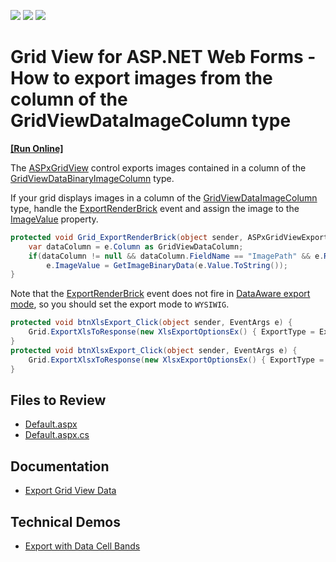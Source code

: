 <!-- default badges list -->
![](https://img.shields.io/endpoint?url=https://codecentral.devexpress.com/api/v1/VersionRange/128533193/15.2.17%2B)
[![](https://img.shields.io/badge/Open_in_DevExpress_Support_Center-FF7200?style=flat-square&logo=DevExpress&logoColor=white)](https://supportcenter.devexpress.com/ticket/details/E4756)
[![](https://img.shields.io/badge/📖_How_to_use_DevExpress_Examples-e9f6fc?style=flat-square)](https://docs.devexpress.com/GeneralInformation/403183)
<!-- default badges end -->

# Grid View for ASP.NET Web Forms - How to export images from the column of the GridViewDataImageColumn type
<!-- run online -->
**[[Run Online]](https://codecentral.devexpress.com/128533193/)**
<!-- run online end -->


The [ASPxGridView](https://docs.devexpress.com/AspNet/DevExpress.Web.ASPxGridView) control exports images contained in a column of the [GridViewDataBinaryImageColumn](https://docs.devexpress.com/AspNet/DevExpress.Web.GridViewDataBinaryImageColumn) type.

If your grid displays images in a column of the [GridViewDataImageColumn](https://docs.devexpress.com/AspNet/DevExpress.Web.GridViewDataImageColumn) type, handle the [ExportRenderBrick](https://docs.devexpress.com/AspNet/DevExpress.Web.ASPxGridView.ExportRenderBrick) event and assign the image to the [ImageValue](https://docs.devexpress.com/AspNet/DevExpress.Web.ASPxGridViewExportRenderingEventArgs.ImageValue) property. 

```cs
protected void Grid_ExportRenderBrick(object sender, ASPxGridViewExportRenderingEventArgs e) {
    var dataColumn = e.Column as GridViewDataColumn;
    if(dataColumn != null && dataColumn.FieldName == "ImagePath" && e.RowType == GridViewRowType.Data)
        e.ImageValue = GetImageBinaryData(e.Value.ToString());
}
```

Note that the [ExportRenderBrick](https://docs.devexpress.com/AspNet/DevExpress.Web.ASPxGridView.ExportRenderBrick) event does not fire in [DataAware export mode](https://docs.devexpress.com/AspNet/403941/components/grid-view/concepts/export/export-modes#dataaware-mode), so you should set the export mode to `WYSIWIG`.

```cs
protected void btnXlsExport_Click(object sender, EventArgs e) {
    Grid.ExportXlsToResponse(new XlsExportOptionsEx() { ExportType = ExportType.WYSIWYG });
}
protected void btnXlsxExport_Click(object sender, EventArgs e) {
    Grid.ExportXlsxToResponse(new XlsxExportOptionsEx() { ExportType = ExportType.WYSIWYG });
}
```

## Files to Review

* [Default.aspx](./CS/Export/Default.aspx)
* [Default.aspx.cs](./CS/Export/Default.aspx.cs)

## Documentation

* [Export Grid View Data](https://docs.devexpress.com/AspNet/3791/components/grid-view/concepts/export)

## Technical Demos

* [Export with Data Cell Bands](https://demos.devexpress.com/ASPxGridViewDemos/Exporting/ExportWithDataCellBands.aspx)
